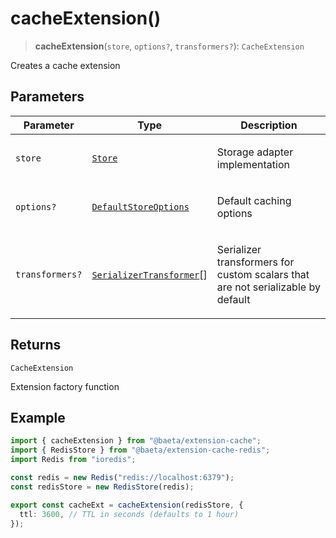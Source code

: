 # cacheExtension()

> **cacheExtension**(`store`, `options?`, `transformers?`): `CacheExtension`

Creates a cache extension

## Parameters

<table>
<thead>
<tr>
<th>Parameter</th>
<th>Type</th>
<th>Description</th>
</tr>
</thead>
<tbody>
<tr>
<td>

`store`

</td>
<td>

[`Store`](../classes/Store.md)

</td>
<td>

Storage adapter implementation

</td>
</tr>
<tr>
<td>

`options?`

</td>
<td>

[`DefaultStoreOptions`](../interfaces/DefaultStoreOptions.md)

</td>
<td>

Default caching options

</td>
</tr>
<tr>
<td>

`transformers?`

</td>
<td>

[`SerializerTransformer`](../type-aliases/SerializerTransformer.md)[]

</td>
<td>

Serializer transformers for custom scalars that are not serializable by default

</td>
</tr>
</tbody>
</table>

## Returns

`CacheExtension`

Extension factory function

## Example

```typescript
import { cacheExtension } from "@baeta/extension-cache";
import { RedisStore } from "@baeta/extension-cache-redis";
import Redis from "ioredis";

const redis = new Redis("redis://localhost:6379");
const redisStore = new RedisStore(redis);

export const cacheExt = cacheExtension(redisStore, {
  ttl: 3600, // TTL in seconds (defaults to 1 hour)
});
```
